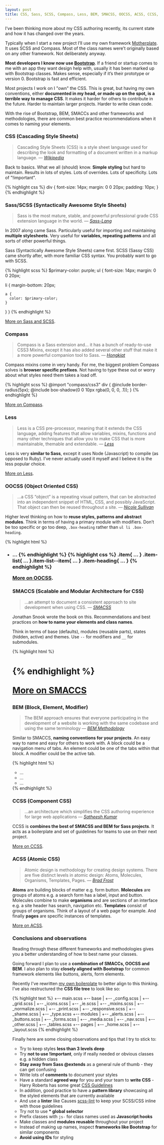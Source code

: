 ```yaml
---
layout: post
title: CSS, Sass, SCSS, Compass, Less, BEM, SMACSS, OOCSS, ACSS, CCSS, WTFSS?
---
```


I’ve been thinking more about my CSS authoring recently, its current state and how it has changed over the years.

Typically when I start a new project I’ll use my own framework [Motherplate](https://github.com/leemunroe/motherplate). It uses SCSS and Compass. Most of the class names were’t originally based on any other framework. Not deliberately anyway.

**Most developers I know now use [Bootstrap](http://getbootstrap.com/)**. If a friend or startup comes to me with an app  they want design help with, usually it has been marked up with Bootstrap classes. Makes sense, especially if it’s their prototype or version 0. Bootstrap is fast and efficient.

Most projects I work on I "own" the CSS. This is great, but having my own conventions, either **documented in my head, or made up on the spot, is a terrible way to manage CSS**. It makes it harder for others to contribute in the future. Harder to maintain larger projects. Harder to write clean code.

With the rise of Bootstrap, BEM, SMACCs and other frameworks and methodologies, there are common best practice recommendations when it comes to naming your elements.

### CSS (Cascading Style Sheets)

> Cascading Style Sheets (CSS) is a style sheet language used for describing the look and formatting of a document written in a markup language.
> — <cite>[Wikipedia](http://en.wikipedia.org/wiki/Cascading_Style_Sheets)</cite>

Back to basics. What we all (should) know. **Simple styling** but hard to maintain. Results in lots of styles. Lots of overrides. Lots of specificity. Lots of "!important".

{% highlight css %}
div {
  font-size: 14px;
  margin: 0 0 20px;
  padding: 10px;
}
{% endhighlight %}

### Sass/SCSS (Syntactically Awesome Style Sheets)

> Sass is the most mature, stable, and powerful professional grade CSS extension language in the world.
> — <cite><a href="http://sass-lang.com/">Sass-Lang</a></cite>

In 2007 along came Sass. Particularly useful for importing and maintaining **multiple stylesheets**. Very useful for **variables, repeating patterns** and all sorts of other powerful things.

Sass (Syntactically Awesome Style Sheets) came first. SCSS (Sassy CSS) came shortly after, with more familiar CSS syntax. You probably want to go with SCSS.

{% highlight scss %}
$primary-color: purple;
ul {
  font-size: 14px;
  margin: 0 0 20px;

  li {
    margin-bottom: 20px;

    a {
      color: $primary-color;
    }
  }
}
{% endhighlight %}

[More on Sass and SCSS](http://sass-lang.com/).

### Compass

> Compass is a Sass extension and... it has a bunch of ready-to-use CSS3 Mixins, except it has also added several other stuff that make it a more powerful companion tool to Sass.
> — <cite><a href="http://www.hongkiat.com/blog/saas-compass/">Hongkiat</a></cite>

Compass mixins come in very handy. For me, the biggest problem Compass solves is **browser specific prefixes**. Not having to type these out or worry about what styles need them takes a load off.

{% highlight scss %}
@import "compass/css3"
div {
  @include border-radius(5px);
  @include box-shadow(0 0 10px rgba(0, 0, 0, .1));
}
{% endhighlight %}

[More on Compass](http://compass-style.org/).

### Less

> Less is a CSS pre-processor, meaning that it extends the CSS language, adding features that allow variables, mixins, functions and many other techniques that allow you to make CSS that is more maintainable, themable and extendable.
> — <cite><a href="http://lesscss.org/">Less</a></cite>

Less is very **similar to Sass**, except it uses Node (Javascript) to compile (as opposed to Ruby). I’ve never actually used it myself and I believe it is the less popular choice.

[More on Less](http://lesscss.org/).

### OOCSS (Object Oriented CSS)

> ...a CSS “object” is a repeating visual pattern, that can be abstracted into an independent snippet of HTML, CSS, and possibly JavaScript. That object can then be reused throughout a site.
> — <cite><a href="https://github.com/stubbornella/oocss/wiki">Nicole Sullivan</a></cite>

Higher level thinking on how to **reuse styles, patterns and abstract modules**. Think in terms of having a primary module with modifiers. Don’t be too specific or go too deep, `.box-heading` rather than `ul li .box-heading`.

{% highlight html %}
<div class="item">
  <ul class="item-list">
    <li class="item-list--item">
      <h3 class="item-heading">...
{% endhighlight %}
{% highlight css %}
.item{
  ...
}
.item-list{
  ...
}.item-list--item{
  ...
}
.item-heading{
  ...
}
{% endhighlight %}

<a href="http://appendto.com/2014/04/oocss/">More on OOCSS</a>.

### SMACCS (Scalable and Modular Architecture for CSS)

> ...an attempt to document a consistent approach to site development when using CSS.
> — <cite><a href="https://smacss.com/">SMACSS</a></cite>

Jonathan Snook wrote the book on this. Recommendations and best practices on **how to name your elements and class names**.

Think in terms of base (defaults), modules (reusable parts), states (hidden, active) and themes. Use `--` for modifiers and `__` for submodules.

{% highlight html %}
<div class=“container”>
  <div class=“container-header”>
    <div class=“container-header__title”>
      <h1 class=“container-header__title--home”>
{% endhighlight %}

<a href="https://smacss.com/">More on SMACCS</a>

### BEM (Block, Element, Modifier)

> The BEM approach ensures that everyone participating in the development of a website is working with the same codebase and using the same terminology
> — <cite><a href="https://bem.info/method/">BEM Methodology</a></cite>

Similar to SMACCS, **naming conventions for your projects**. An easy way to name and easy for others to work with. A block could be a navigation menu of tabs. An element could be one of the tabs within that block. A modifier could be the active tab.

{% highlight html %}
<ul class="menu">
  <li class="menu__item">...</li>
  <li class="menu__item_state_current">...</li>
  <li class="menu__item">...</li>
</ul>
{% endhighlight %}

### CCSS (Component CSS)

> ...an architecture which simplifies the CSS authoring experience for large web applications
> — <cite><a href="https://github.com/sathify/CCSS">Satheesh Kumar</a></cite>

CCSS is **combines the best of SMACSS and BEM for Sass projects**. It acts as a boilerplate and set of guidelines for teams to use on their next project.

<a href="https://github.com/sathify/CCSS">More on CCSS</a>.

### ACSS (Atomic CSS)

> Atomic design is methodology for creating design systems. There are five distinct levels in atomic design: Atoms, Molecules, Organisms, Templates, Pages.
> — <cite><a href="http://bradfrost.com/blog/post/atomic-web-design/">Brad Frost</a></cite>

**Atoms** are building blocks of matter e.g. form button. **Molecules** are groups of atoms e.g. a search form has a label, input and button. Molecules combine to make **organisms** and are sections of an interface e.g. a site header has search, navigation etc. **Templates** consist of groups of organisms. Think of a layout of a web page for example. And finally **pages** are specific instances of templates.

<a href="http://patternlab.io/about.html">More on ACSS</a>.

### Conclusions and observations

Reading through these different frameworks and methodologies gives you a better understanding of how to best name your classes.

Going forward I plan to use a **combination of SMACCs, OOCSS and BEM**. I also plan to stay **closely aligned with Bootstrap** for common framework elements like buttons, alerts, form elements.

Recently I've rewritten [my own boilerplate](https://github.com/leemunroe/motherplate) to better align to this thinking. I've also restructured the **CSS file tree** to look like so:

{% highlight text %}
+-- main.scss
+-- base
|   +-- _config.scss
|   +-- _grid.scss
|   +-- _icons.scss
|   +-- _ie.scss
|   +-- _mixins.scss
|   +-- _normalize.scss
|   +-- _print.scss
|   +-- _responsive.scss
|   +-- _shame.scss
|   +-- _type.scss
+-- modules
|   +-- _alerts.scss
|   +-- _buttons.scss
|   +-- _forms.scss
|   +-- _media.scss
|   +-- _nav.scss
|   +-- _other.scss
|   +-- _tables.scss
+-- pages
|   +-- _home.scss
|   +-- _layout.scss
{% endhighlight %}

Finally here are some closing observations and tips that I try to stick to:

* Try to keep styles **less than 3 levels deep**
* Try **not to use !important**, only if really needed or obvious classes e.g. a hidden class
* **Stay away from Sass @extends** as a general rule of thumb - they can get confusing
* Write lots of **comments** to document your styles
* Have a standard **agreed way** for you and your team to **write CSS** - Harry Roberts has some great [CSS Guidelines](http://cssguidelin.es/)
* In addition, good practice to have a **pattern library** showcasing all the styled elements that are currently available
* And use a **linter** like Causes [scss-lint](https://github.com/causes/scss-lint) to keep your SCSS/CSS inline with those guidelines
* Try not to use **&#42; global selector**
* Prefix classes with `js-` for class names used as **Javascript hooks**
* Make classes and **modules reusable** throughout your project
* Instead of making up names, inspect **frameworks like Bootstrap** for similar components
* **Avoid using IDs** for styling

